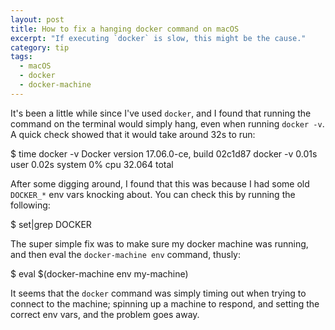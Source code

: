 ```yaml
---
layout: post
title: How to fix a hanging docker command on macOS
excerpt: "If executing `docker` is slow, this might be the cause."
category: tip
tags:
  - macOS
  - docker
  - docker-machine
---
```

It's been a little while since I've used `docker`, and I found that running the command on
the terminal would simply hang, even when running `docker -v`. A quick check showed that it
would take around 32s to run:

  $ time docker -v
  Docker version 17.06.0-ce, build 02c1d87
  docker -v  0.01s user 0.02s system 0% cpu 32.064 total

After some digging around, I found that this was because I had some old `DOCKER_*` env vars
knocking about. You can check this by running the following:

  $ set|grep DOCKER
  
The super simple fix was to make sure my docker machine was running, and then eval 
the `docker-machine env` command, thusly:

  $ eval $(docker-machine env my-machine)
  
It seems that the `docker` command was simply timing out when trying to connect to the machine;
spinning up a machine to respond, and setting the correct env vars, and the problem goes away.
